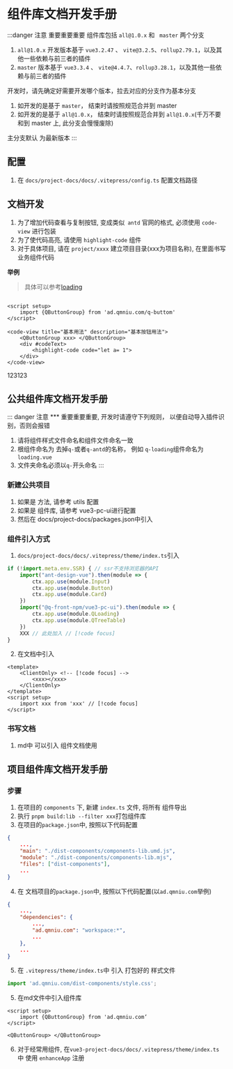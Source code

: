 # 组件库文档开发手册

:::danger 注意
重要重要重要
组件库包括 `all@1.0.x` 和 ` master` 两个分支
1. `all@1.0.x` 开发版本基于 `vue3.2.47` 、 `vite@3.2.5`、`rollup2.79.1`，以及其他一些依赖与前三者的插件
2. `master` 版本基于 `vue3.3.4` 、 `vite@4.4.7`、`rollup3.28.1`，以及其他一些依赖与前三者的插件

开发时，请先确定好需要开发哪个版本，拉去对应的分支作为基本分支
1. 如开发的是基于 `master`， 结束时请按照规范合并到 master
2. 如开发的是基于 `all@1.0.x`， 结束时请按照规范合并到 `all@1.0.x`(千万不要和到 master 上, 此分支会慢慢废除)

主分支默认 为最新版本
::: 

## 配置
1. 在 `docs/project-docs/docs/.vitepress/config.ts` 配置文档路径

## 文档开发

1. 为了增加代码查看与复制按钮, 变成类似` antd` 官网的格式, 必须使用 `code-view` 进行包装
2. 为了使代码高亮, 请使用 `highlight-code` 组件
3. 对于具体项目, 请在 `project/xxxx` 建立项目目录(xxx为项目名称), 在里面书写 业务组件代码

**举例**
> 具体可以参考[loading](/packages/vue3-pc-ui/q-loading)

```vue

<script setup>
    import {QButtonGroup} from 'ad.qmniu.com/q-buttom'
</script>

<code-view title="基本用法" description="基本按钮用法">
    <QButtonGroup xxx> </QButtonGroup>
    <div #codeText>
        <highlight-code code="let a= 1">
    </div>
</code-view>

```



<code-view title="基本用法" description="基本按钮用法">
    <div xxx>123123 </div>
    <template #codeText>
        <highlight-code code="let a= 1"/>
    </template>
</code-view>

## 公共组件库文档开发手册

::: danger 注意
*** 重要重要重要, 开发时请遵守下列规则， 以便自动导入插件识别，否则会报错
1. 请将组件样式文件命名和组件文件命名一致
2. 根组件命名为 去掉`q-`或者`q-antd`的名称， 例如 `q-loading`组件命名为`loading.vue`
3. 文件夹命名必须以`q-`开头命名
:::

### 新建公共项目
1. 如果是 方法, 请参考 utils 配置
2. 如果是 组件库, 请参考 vue3-pc-ui进行配置
3. 然后在 docs/project-docs/packages.json中引入

### 组件引入方式
1. `docs/project-docs/docs/.vitepress/theme/index.ts`引入
```js
if (!import.meta.env.SSR) { // ssr不支持浏览器的API
    import("ant-design-vue").then(module => {
        ctx.app.use(module.Input)
        ctx.app.use(module.Button)
        ctx.app.use(module.Card)
    })
    import("@q-front-npm/vue3-pc-ui").then(module => {
        ctx.app.use(module.QLoading)
        ctx.app.use(module.QTreeTable)
    })
    XXX // 此处加入 // [!code focus]
}
```
2. 在文档中引入
```vue
<template>
    <ClientOnly> <!-- [!code focus] -->
        <xxx></xxx>
    </ClientOnly>
</template>
<script setup>
    import xxx from 'xxx' // [!code focus]
</script>
```

### 书写文档
1. md中 可以引入 组件文档使用

## 项目组件库文档开发手册
### 步骤
1. 在项目的 `components` 下, 新建 `index.ts` 文件, 将所有 组件导出
2. 执行 `pnpm build:lib --filter xxx`打包组件库
3. 在项目的`package.json`中, 按照以下代码配置
```json
{
    ...,
    "main": "./dist-components/components-lib.umd.js",
    "module": "./dist-components/components-lib.mjs",
    "files": ["dist-components"],
    ...
}
```
4. 在 文档项目的`package.json`中, 按照以下代码配置(以`ad.qmniu.com`举例)
```json
{
    ...,
    "dependencies": {
        ...,
        "ad.qmniu.com": "workspace:*",
        ...
    },
    ...
}
```
5. 在 `.vitepress/theme/index.ts`中 引入 打包好的 样式文件
```js
import 'ad.qmniu.com/dist-components/style.css';
```
5. 在md文件中引入组件库
```vue
<script setup>
    import {QButtonGroup} from 'ad.qmniu.com‘
</script>

<QButtonGroup> </QButtonGroup>

```

6. 对于经常用组件, 在`vue3-project-docs/docs/.vitepress/theme/index.ts` 中 使用 `enhanceApp` 注册

